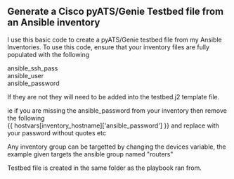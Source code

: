 ## Generate a Cisco pyATS/Genie Testbed file from an Ansible inventory

I use this basic code to create a pyATS/Genie testbed file from my Ansible Inventories. 
To use this code, ensure that your inventory files are fully populated with the following

ansible_ssh_pass<br/>
ansible_user<br/>
ansible_password<br/>

If they are not they will need to be added into the testbed.j2 template file.

ie if you are missing the ansible_password from your inventory then remove the following<br/>
{{ hostvars[inventory_hostname]['ansible_password'] }} and replace with your password without quotes etc

Any inventory group can be targetted by changing the devices variable, the example given targets the ansible group named "routers"

Testbed file is created in the same folder as the playbook ran from.

